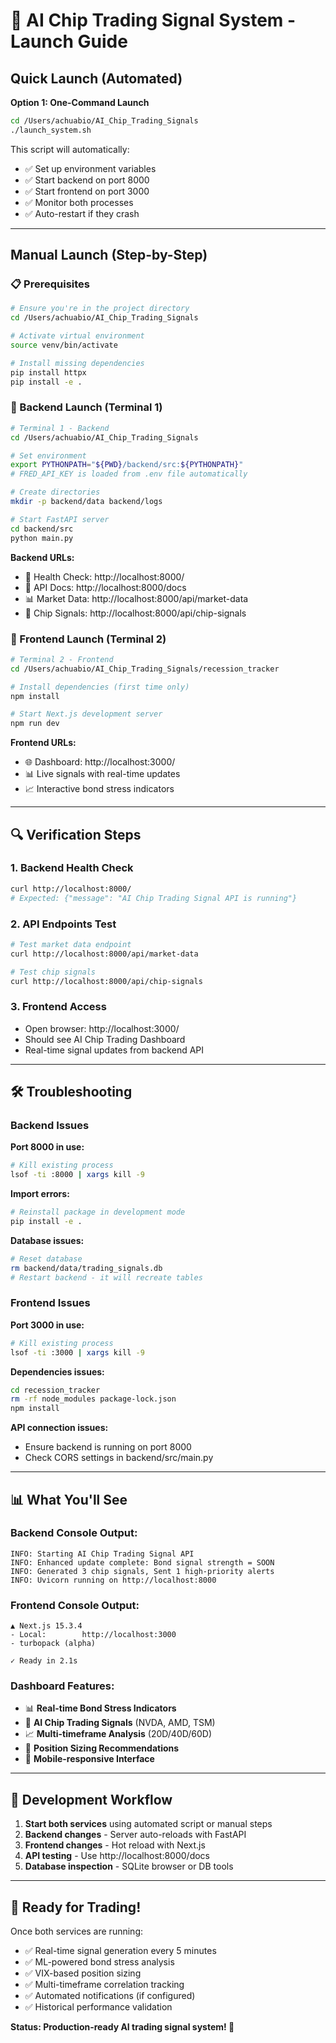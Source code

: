 # 🚀 AI Chip Trading Signal System - Launch Guide

## Quick Launch (Automated)

**Option 1: One-Command Launch**
```bash
cd /Users/achuabio/AI_Chip_Trading_Signals
./launch_system.sh
```

This script will automatically:
- ✅ Set up environment variables
- ✅ Start backend on port 8000
- ✅ Start frontend on port 3000  
- ✅ Monitor both processes
- ✅ Auto-restart if they crash

---

## Manual Launch (Step-by-Step)

### 📋 Prerequisites
```bash
# Ensure you're in the project directory
cd /Users/achuabio/AI_Chip_Trading_Signals

# Activate virtual environment
source venv/bin/activate

# Install missing dependencies
pip install httpx
pip install -e .
```

### 🔧 Backend Launch (Terminal 1)

```bash
# Terminal 1 - Backend
cd /Users/achuabio/AI_Chip_Trading_Signals

# Set environment
export PYTHONPATH="${PWD}/backend/src:${PYTHONPATH}"
# FRED_API_KEY is loaded from .env file automatically

# Create directories
mkdir -p backend/data backend/logs

# Start FastAPI server
cd backend/src
python main.py
```

**Backend URLs:**
- 🔗 Health Check: http://localhost:8000/
- 📖 API Docs: http://localhost:8000/docs
- 📊 Market Data: http://localhost:8000/api/market-data
- 💎 Chip Signals: http://localhost:8000/api/chip-signals

### 🎨 Frontend Launch (Terminal 2)

```bash
# Terminal 2 - Frontend
cd /Users/achuabio/AI_Chip_Trading_Signals/recession_tracker

# Install dependencies (first time only)
npm install

# Start Next.js development server
npm run dev
```

**Frontend URLs:**
- 🌐 Dashboard: http://localhost:3000/
- 📊 Live signals with real-time updates
- 📈 Interactive bond stress indicators

---

## 🔍 Verification Steps

### 1. Backend Health Check
```bash
curl http://localhost:8000/
# Expected: {"message": "AI Chip Trading Signal API is running"}
```

### 2. API Endpoints Test
```bash
# Test market data endpoint
curl http://localhost:8000/api/market-data

# Test chip signals
curl http://localhost:8000/api/chip-signals
```

### 3. Frontend Access
- Open browser: http://localhost:3000/
- Should see AI Chip Trading Dashboard
- Real-time signal updates from backend API

---

## 🛠️ Troubleshooting

### Backend Issues

**Port 8000 in use:**
```bash
# Kill existing process
lsof -ti :8000 | xargs kill -9
```

**Import errors:**
```bash
# Reinstall package in development mode
pip install -e .
```

**Database issues:**
```bash
# Reset database
rm backend/data/trading_signals.db
# Restart backend - it will recreate tables
```

### Frontend Issues

**Port 3000 in use:**
```bash
# Kill existing process
lsof -ti :3000 | xargs kill -9
```

**Dependencies issues:**
```bash
cd recession_tracker
rm -rf node_modules package-lock.json
npm install
```

**API connection issues:**
- Ensure backend is running on port 8000
- Check CORS settings in backend/src/main.py

---

## 📊 What You'll See

### Backend Console Output:
```
INFO: Starting AI Chip Trading Signal API
INFO: Enhanced update complete: Bond signal strength = SOON
INFO: Generated 3 chip signals, Sent 1 high-priority alerts
INFO: Uvicorn running on http://localhost:8000
```

### Frontend Console Output:
```
▲ Next.js 15.3.4
- Local:        http://localhost:3000
- turbopack (alpha)

✓ Ready in 2.1s
```

### Dashboard Features:
- 📊 **Real-time Bond Stress Indicators**
- 💎 **AI Chip Trading Signals** (NVDA, AMD, TSM)
- 📈 **Multi-timeframe Analysis** (20D/40D/60D)
- 🎯 **Position Sizing Recommendations**
- 📱 **Mobile-responsive Interface**

---

## 🔄 Development Workflow

1. **Start both services** using automated script or manual steps
2. **Backend changes** - Server auto-reloads with FastAPI
3. **Frontend changes** - Hot reload with Next.js
4. **API testing** - Use http://localhost:8000/docs
5. **Database inspection** - SQLite browser or DB tools

---

## 🎯 Ready for Trading!

Once both services are running:
- ✅ Real-time signal generation every 5 minutes
- ✅ ML-powered bond stress analysis  
- ✅ VIX-based position sizing
- ✅ Multi-timeframe correlation tracking
- ✅ Automated notifications (if configured)
- ✅ Historical performance validation

**Status: Production-ready AI trading signal system! 🚀**
